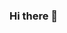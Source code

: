 ### Hi there 👋

<!--
**joelgeorge-web/joelgeorge-web** is a ✨ _special_ ✨ repository because its `README.md` (this file) appears on your GitHub profile.

Here are some ideas to get you started:

- 🔭 I’m currently working on ...
- 🌱 I’m currently learning ...
- 👯 I’m looking to collaborate on ...
- 🤔 I’m looking for help with ...
- 💬 Ask me about ...
- 📫 How to reach me: joelgeorge98765@gmail.com
- 😄 Pronouns: ...
- ⚡ Fun fact: ...
-->
